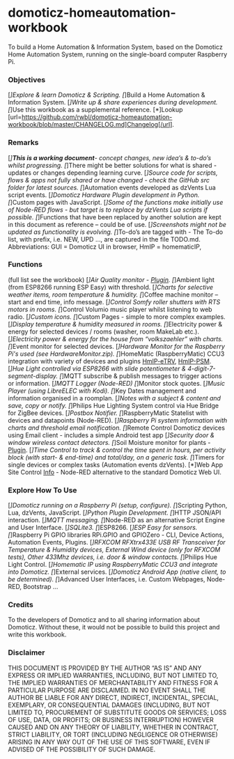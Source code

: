 # domoticz-homeautomation-workbook
To build a Home Automation & Information System, based on the Domoticz Home Automation System, running on the single-board computer Raspberry Pi.

### Objectives
[*]Explore & learn Domoticz & Scripting.
[*]Build a Home Automation & Information System.
[*]Write up & share experiences during development.
[*]Use this workbook as a supplemental reference.
[*]Lookup [url=https://github.com/rwbl/domoticz-homeautomation-workbook/blob/master/CHANGELOG.md]Changelog[/url].

### Remarks
[*]**This is a working document**- concept changes, new idea’s & to-do’s whilst progressing.
[*]There might be better solutions for what is shared - updates or changes depending learning curve.
[*]Source code for scripts, flows & apps not fully shared or have changed - check the GitHub _src_ folder for latest sources.
[*]Automation events developed as dzVents Lua script events.
[*]Domoticz Hardware Plugin development in Python.
[*]Custom pages with JavaScript.
[*]Some of the functions make initially use of Node-RED flows - but target is to replace by dzVents Lua scripts if possible.
[*]Functions that have been replaced by another solution are kept in this document as reference – could be of use.
[*]Screenshots might not be updated as functionality is evolving.
[*]To-do’s are tagged with <TODO> - The To-do list, with prefix, i.e. NEW, UPD …, are captured in the file TODO.md.
Abbreviations: GUI = Domoticz UI in browser, HmIP = homematicIP,

### Functions
(full list see the workbook)
[*]Air Quality monitor - [Plugin](https://github.com/rwbl/domoticz-plugin-indoor-air-quality-monitor).
[*]Ambient light (from ESP8266 running ESP Easy) with threshold.
[*]Charts for selective weather items, room temperature & humidity.
[*]Coffee machine monitor – start and end time, info message.
[*]Control Somfy roller shutters with RTS motors in rooms.
[*]Control Volumio music player whilst listening to web radio.
[*]Custom icons.
[*]Custom Pages - simple to more complex examples.
[*]Display temperature & humidity measured in rooms.
[*]Electricity power & energy for selected devices / rooms (washer, room MakeLab etc.).
[*]Electricity power & energy for the house from “volkszaehler” with charts.
[*]Event monitor for selected devices.
[*]Hardware Monitor for the Raspberry Pi's used (see HardwareMonitor.zip).
[*]HomeMatic (RaspberryMatic) CCU3 integration with variety of devices and plugins [HmIP-eTRV](https://github.com/rwbl/domoticz-plugin-hmip-etrv), [HmIP-PSM](https://github.com/rwbl/domoticz-plugin-hmip-psm).
[*]Hue Light controlled via ESP8266 with slide potentiometer & 4-digit-7-segment-display.
[*]MQTT subscribe & publish messages to trigger actions or information.
[*]MQTT Logger (Node-RED)
[*]Monitor stock quotes.
[*]Music Player (using LibreELEC with Kodi).
[*]Key Dates management and information organised in a roomplan.
[*]Notes with a subject & content and save, copy or notify.
[*]Philips Hue Lighting System control via Hue Bridge for ZigBee devices.
[*]Postbox Notifier.
[*]RaspberryMatic Statelist with devices and datapoints (Node-RED).
[*]Raspberry Pi system information with charts and threshold email notification.
[*]Remote Control Domoticz devices using Email client - includes a simple Android test app 
[*]Security door & window wireless contact detectors.
[*]Soil Moisture monitor for plants - [Plugin](https://github.com/rwbl/domoticz-plugin-soil-moisture-monitor).
[*]Time Control to track & control the time spent in hours, per activity block (with start- & end-time) and total/day, on a generic task.
[*]Timers for single devices or complex tasks (Automation events dzVents).
[*]Web App Site Control [Info](https://github.com/rwbl/domoticz-webapp-sitecontrol) - Node-RED alternative to the standard Domoticz Web UI.

### Explore How To Use
[*]Domoticz running on a Raspberry Pi (setup, configure).
[*]Scripting Python, Lua, dzVents, JavaScript.
[*]Python Plugin Development.
[*]HTTP JSON/API interaction.
[*]MQTT messaging.
[*]Node-RED as an alternative Script Engine and User Interface.
[*]SQLite3.
[*]ESP8266.
[*]ESP Easy for sensors.
[*]Raspberry Pi GPIO libraries RPi.GPIO and GPIOZero - CLI, Device Actions, Automation Events, Plugins.
[*]RFXCOM RFXtrx433E USB RF Transceiver for Temperature & Humidity devices, External Wind device (only for RFXCOM tests), Other 433Mhz devices, i.e. door & window contacts.
[*]Philips Hue Light Control.
[*]Homematic IP using RaspberryMatic CCU3 and integrate into Domoticz.
[*]External services.
[*]Domoticz Android App (native client, to be determined).
[*]Advanced User Interfaces, i.e. Custom Webpages, Node-RED, Bootstrap …

### Credits
To the developers of Domoticz and to all sharing information about Domoticz. Without these, it would not be possible to build this project and write this workbook.

### Disclaimer
THIS DOCUMENT IS PROVIDED BY THE AUTHOR “AS IS” AND ANY EXPRESS OR IMPLIED WARRANTIES, INCLUDING, BUT NOT LIMITED TO, THE IMPLIED WARRANTIES 
OF MERCHANTABILITY AND FITNESS FOR A PARTICULAR PURPOSE ARE DISCLAIMED. IN NO EVENT SHALL THE AUTHOR BE LIABLE FOR ANY DIRECT, INDIRECT, 
INCIDENTAL, SPECIAL, EXEMPLARY, OR CONSEQUENTIAL DAMAGES (INCLUDING, BUT NOT LIMITED TO, PROCUREMENT OF SUBSTITUTE GOODS OR SERVICES; LOSS 
OF USE, DATA, OR PROFITS; OR BUSINESS INTERRUPTION) HOWEVER CAUSED AND ON ANY THEORY OF LIABILITY, WHETHER IN CONTRACT, STRICT LIABILITY, OR 
TORT (INCLUDING NEGLIGENCE OR OTHERWISE) ARISING IN ANY WAY OUT OF THE USE OF THIS SOFTWARE, EVEN IF ADVISED OF THE POSSIBILITY OF SUCH 
DAMAGE.
